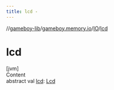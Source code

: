 ```yaml
---
title: lcd -
---
```

//[gameboy-lib](../../index.md)/[gameboy.memory.io](../index.md)/[IO](index.md)/[lcd](lcd.md)



# lcd  
[jvm]  
Content  
abstract val [lcd](lcd.md): [Lcd](../../gameboy.memory.io.graphics/-lcd/index.md)  



